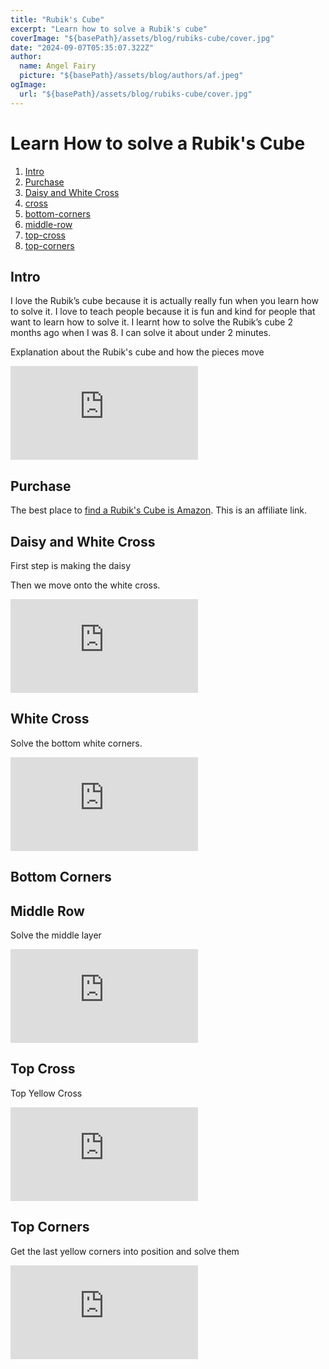 ```yaml
---
title: "Rubik's Cube"
excerpt: "Learn how to solve a Rubik's cube"
coverImage: "${basePath}/assets/blog/rubiks-cube/cover.jpg"
date: "2024-09-07T05:35:07.322Z"
author:
  name: Angel Fairy
  picture: "${basePath}/assets/blog/authors/af.jpeg"
ogImage:
  url: "${basePath}/assets/blog/rubiks-cube/cover.jpg"
---
```


# Learn How to solve a Rubik's Cube

1. <a href="#intro">Intro</a>
2. <a href="#purchase">Purchase</a>
3. <a href="#daisy-and-white-cross">Daisy and White Cross</a>
4. <a href="#Cross">cross</a>
5. <a href="#Bottom Corners">bottom-corners</a>
6. <a href="#Middle Row">middle-row</a>
7. <a href="#Top Cross">top-cross</a>
8. <a href="#Top Corners">top-corners</a>



<h2 id="intro">Intro</h2>

I love the Rubik’s cube because it is actually really fun when you learn how to solve it.
I love to teach people because it is fun and kind for people that want to learn how to solve it. 
I learnt how to solve the Rubik’s cube 2 months ago when I was 8.
I can solve it about under 2 minutes.   

Explanation about the Rubik's cube and how the pieces move 


<div class="aspect-video">
    <iframe class="w-full h-full" src="https://www.youtube.com/embed/kWuNClacZk0" frameBorder="0" title="Solve the Rubik's cube for kids - Intro" aria-hidden="true"  allow="accelerometer; autoplay; clipboard-write; encrypted-media; gyroscope; picture-in-picture" allowfullscreen></iframe>
</div>

<h2 id="purchase">Purchase</h2>

The best place to <a href="https://amzn.to/4ew2Giv" target="_blank" alt="">find a Rubik's Cube is Amazon</a>. This is an affiliate link.

<h2 id="daisy-and-white-cross">Daisy and White Cross</h2>

First step is making the daisy

Then we move onto the white cross.

<div class="aspect-video">
    <iframe class="w-full h-full" src="https://www.youtube.com/embed/Daqt2LbTlJw" frameBorder="0" title="Solve the Rubik's Cube for Kids - Start Position" aria-hidden="true"  allow="accelerometer; autoplay; clipboard-write; encrypted-media; gyroscope; picture-in-picture" allowfullscreen></iframe>
</div>

<h2 id="cross">White Cross</h2>


Solve the bottom white corners. 

<div class="aspect-video ">
    <iframe class="w-full h-full"  src="https://www.youtube.com/embed/sQP1NA9n5T4" frameBorder="0" title="Solve the Rubik's Cube for Kids - Bottom Layer" aria-hidden="true"  allow="accelerometer; autoplay; clipboard-write; encrypted-media; gyroscope; picture-in-picture" allowfullscreen></iframe>
</div>

<h2 id="bottom-corners">Bottom Corners</h2>

<h2 id="middle-row">Middle Row</h2>

Solve the middle layer

<div class="aspect-video">
    <iframe class="w-full h-full"  src="https://www.youtube.com/embed/-0txerxwkIo" frameBorder="0" title="Solve the Rubik's Cube for Kids – Middle Layer" aria-hidden="true"  allow="accelerometer; autoplay; clipboard-write; encrypted-media; gyroscope; picture-in-picture" allowfullscreen></iframe>
</div>

<h2 id="top-cross">Top Cross</h2>

Top Yellow Cross

<div class="aspect-video">
    <iframe class="w-full h-full"  src="https://www.youtube.com/embed/zkCRFMyfXXY" frameBorder="0" title="Solve the Rubik's Cube for Kids – Yellow Cross" aria-hidden="true"  allow="accelerometer; autoplay; clipboard-write; encrypted-media; gyroscope; picture-in-picture" allowfullscreen></iframe>
</div>

<h2 id="top-corners">Top Corners</h2>

Get the last yellow corners into position and solve them

<div class="aspect-video">
    <iframe class="w-full h-full"  src="https://www.youtube.com/embed/xTVqkop8GoA" frameBorder="0" title="Solve the Rubik's Cube for Kids – Cube Solved" aria-hidden="true"  allow="accelerometer; autoplay; clipboard-write; encrypted-media; gyroscope; picture-in-picture" allowfullscreen></iframe>
</div>
 
 